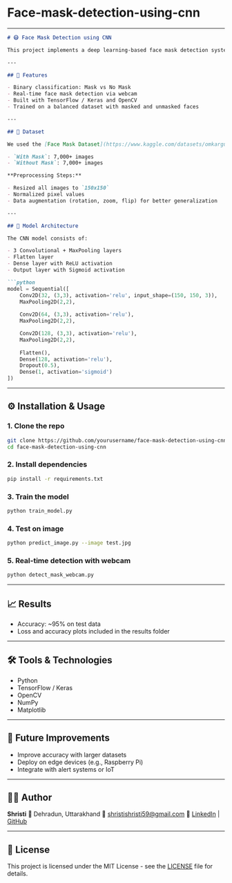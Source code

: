 # Face-mask-detection-using-cnn

---

````markdown
# 😷 Face Mask Detection using CNN

This project implements a deep learning-based face mask detection system using Convolutional Neural Networks (CNN). It classifies whether a person is **wearing a mask** or **not wearing a mask** in real-time using a webcam or image inputs.

---

## 📌 Features

- Binary classification: Mask vs No Mask
- Real-time face mask detection via webcam
- Built with TensorFlow / Keras and OpenCV
- Trained on a balanced dataset with masked and unmasked faces

---

## 📁 Dataset

We used the [Face Mask Dataset](https://www.kaggle.com/datasets/omkargurav/face-mask-dataset) from Kaggle, which contains:

- `With Mask`: 7,000+ images
- `Without Mask`: 7,000+ images

**Preprocessing Steps:**

- Resized all images to `150x150`
- Normalized pixel values
- Data augmentation (rotation, zoom, flip) for better generalization

---

## 🧠 Model Architecture

The CNN model consists of:

- 3 Convolutional + MaxPooling layers
- Flatten layer
- Dense layer with ReLU activation
- Output layer with Sigmoid activation

```python
model = Sequential([
    Conv2D(32, (3,3), activation='relu', input_shape=(150, 150, 3)),
    MaxPooling2D(2,2),
    
    Conv2D(64, (3,3), activation='relu'),
    MaxPooling2D(2,2),

    Conv2D(128, (3,3), activation='relu'),
    MaxPooling2D(2,2),
    
    Flatten(),
    Dense(128, activation='relu'),
    Dropout(0.5),
    Dense(1, activation='sigmoid')
])
````

---

## ⚙️ Installation & Usage

### 1. Clone the repo

```bash
git clone https://github.com/yourusername/face-mask-detection-using-cnn.git
cd face-mask-detection-using-cnn
```

### 2. Install dependencies

```bash
pip install -r requirements.txt
```

### 3. Train the model

```bash
python train_model.py
```

### 4. Test on image

```bash
python predict_image.py --image test.jpg
```

### 5. Real-time detection with webcam

```bash
python detect_mask_webcam.py
```

---

## 📈 Results

* Accuracy: \~95% on test data
* Loss and accuracy plots included in the results folder

---

## 🛠️ Tools & Technologies

* Python
* TensorFlow / Keras
* OpenCV
* NumPy
* Matplotlib

---

## 📌 Future Improvements

* Improve accuracy with larger datasets
* Deploy on edge devices (e.g., Raspberry Pi)
* Integrate with alert systems or IoT

---

## 🙋‍♂️ Author

**Shristi**
📍 Dehradun, Uttarakhand
📧 [shristishristi59@gmail.com](mailto:shristishristi59@gmail.com)
🔗 [LinkedIn](https://www.linkedin.com/in/shristi-51826b249/) | [GitHub](https://github.com/Shristi0124)

---

## 📄 License

This project is licensed under the MIT License - see the [LICENSE](LICENSE) file for details.

```
